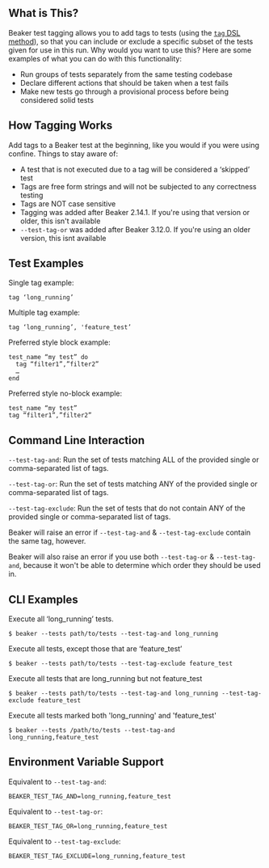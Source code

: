 ## What is This?

Beaker test tagging allows you to add tags to tests (using the [`tag` DSL method](http://www.rubydoc.info/github/puppetlabs/beaker/master/Beaker/DSL/TestTagging#tag-instance_method)), so that you can include or exclude a specific subset of the tests given for use in this run.  Why would you want to use this?  Here are some examples of what you can do with this functionality:

- Run groups of tests separately from the same testing codebase
- Declare different actions that should be taken when a test fails
- Make new tests go through a provisional process before being considered solid tests

## How Tagging Works
 Add tags to a Beaker test at the beginning, like you would if you were using confine.  Things to stay aware of:

- A test that is not executed due to a tag will be considered a ‘skipped’ test
- Tags are free form strings and will not be subjected to any correctness testing
- Tags are NOT case sensitive
- Tagging was added after Beaker 2.14.1.  If you're using that version or older, this isn't available
- `--test-tag-or` was added after Beaker 3.12.0. If you're using an older version, this isnt available

## Test Examples

Single tag example:

    tag ‘long_running’

Multiple tag example:

    tag ‘long_running’, 'feature_test’

Preferred style block example:

    test_name “my test” do
      tag “filter1”,”filter2”
      …
    end

Preferred style no-block example:

    test_name “my test”
    tag “filter1”,”filter2”

## Command Line Interaction

`--test-tag-and`: Run the set of tests matching ALL of the provided single or comma-separated list of tags.

`--test-tag-or`: Run the set of tests matching ANY of the provided single or comma-separated list of tags.

`--test-tag-exclude`: Run the set of tests that do not contain ANY of the provided single or comma-separated list of tags.

Beaker will raise an error if `--test-tag-and` & `--test-tag-exclude` contain the same tag, however.

Beaker will also raise an error if you use both `--test-tag-or` & `--test-tag-and`, because it won't be able to determine which order they should be used in.

## CLI Examples

Execute all ‘long_running’ tests.

    $ beaker --tests path/to/tests --test-tag-and long_running

Execute all tests, except those that are ‘feature_test’

    $ beaker --tests path/to/tests --test-tag-exclude feature_test

Execute all tests that are long_running but not feature_test

    $ beaker --tests path/to/tests --test-tag-and long_running --test-tag-exclude feature_test

Execute all tests marked both 'long_running' and 'feature_test'

    $ beaker --tests /path/to/tests --test-tag-and long_running,feature_test

## Environment Variable Support

Equivalent to `--test-tag-and`:

    BEAKER_TEST_TAG_AND=long_running,feature_test

Equivalent to `--test-tag-or`:

    BEAKER_TEST_TAG_OR=long_running,feature_test

Equivalent to `--test-tag-exclude`:

    BEAKER_TEST_TAG_EXCLUDE=long_running,feature_test

